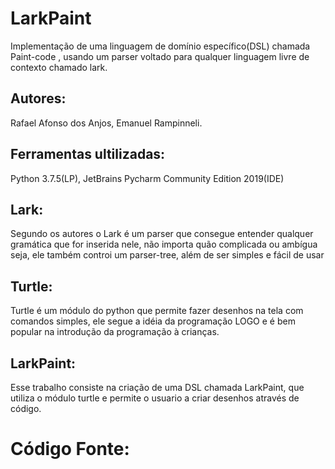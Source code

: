 # LarkPaint
Implementação de uma linguagem de domínio específico(DSL) chamada Paint-code , usando um parser voltado para qualquer linguagem livre de contexto chamado lark.

## Autores: 
Rafael Afonso dos Anjos, Emanuel Rampinneli.

## Ferramentas ultilizadas:
Python 3.7.5(LP), JetBrains Pycharm Community Edition 2019(IDE)

## Lark:
Segundo os autores o Lark é um parser que consegue entender qualquer gramática que for inserida nele, não importa quão complicada ou ambígua seja, ele também controi um parser-tree, além de ser simples e fácil de usar

## Turtle:
Turtle é um módulo do python que permite fazer desenhos na tela com comandos simples, ele segue a idéia da programação LOGO e é bem popular na introdução da programação à crianças.

## LarkPaint:
Esse trabalho consiste na criação de uma DSL chamada LarkPaint, que utiliza o módulo turtle e permite o usuario a criar desenhos através de código.

# Código Fonte:



